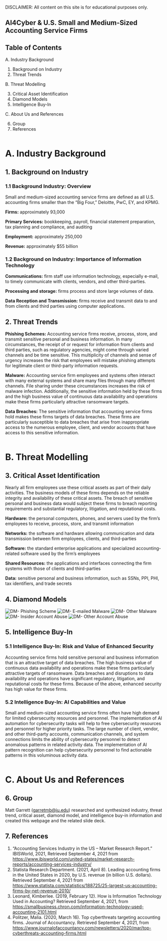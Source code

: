DISCLAIMER: All content on this site is for educational purposes only.
## AI4Cyber & U.S. Small and Medium-Sized Accounting Service Firms
## Table of Contents

A. Industry Background
 
  1. Background on Industry
  2. Threat Trends

B. Threat Modelling

  3. Critical Asset Identification
  4. Diamond Models
  5. Intelligence Buy-In

C. About Us and References

  6. Group
  7. References

```
```
# A. Industry Background
## 1. Background on Industry
### 1.1 Background Industry: Overview
Small and medium-sized accounting service firms are defined as all U.S. accounting firms
smaller than the “Big Four,” Deloitte, PwC, EY, and KPMG.

**Firms:** approximately 93,000

**Primary Services:** bookkeeping, payroll, financial statement preparation, tax planning and compliance, and auditing

**Employment:** approximately 250,000 

**Revenue:** approximately $55 billion

### 1.2 Background on Industry: Importance of Information Technology
**Communications:** firm staff use information technology, especially e-mail, to timely communicate with clients, vendors, and other third-parties.

**Processing and storage:** firms process and store large volumes of data.

**Data Reception and Transmission:** firms receive and transmit data to and from clients and third parties using computer applications.

## 2. Threat Trends
**Phishing Schemes:**
Accounting service firms receive, process, store, and transmit sensitive personal and business information. In many circumstances, the receipt of or request for information from clients and third parties, such as regulatory agencies, might come through varied channels and be time sensitive.  This multiplicity of channels and sense of urgency increases the risk that employees will mistake phishing attempts for legitimate client or third-party information requests.

**Malware:**
Accounting service firm employees and systems often interact with many external systems and share many files through many different channels.  File sharing under these circumstances increases the risk of malware infection.  Additionally, the sensitive information held by these firms and the high business value of continuous data availability and operations make these firms particularly attractive ransomware targets.

**Data Breaches:**
The sensitive information that accounting service firms hold makes these firms targets of data breaches.  These firms are particularly susceptible to data breaches that arise from inappropriate access to the numerous employee, client, and vendor accounts that have access to this sensitive information.

```
```
# B. Threat Modelling

## 3. Critical Asset Identification
Nearly all firm employees use these critical assets as part of their daily activities.
The business models of these firms depends on the reliable integrity and availability of these critical assets.
The breach of sensitive personal and business data would subject these firms to breach reporting requirements and substantial regulatory, litigation, and reputational costs.

**Hardware:** the personal computers, phones, and servers used by the firm’s employees to receive, process, store, and transmit information

**Networks:** the software and hardware allowing communication and data transmission between firm employees, clients, and third-parties

**Software:** the standard enterprise applications and specialized accounting-related software used by the firm’s employees

**Shared Resources:** the applications and interfaces connecting the firm systems with those of clients and third-parties

**Data:** sensitive personal and business information, such as SSNs, PPI, PHI, tax identifiers, and trade secrets

## 4. Diamond Models
![DM- Phishing Scheme](https://user-images.githubusercontent.com/90997678/133940239-465ebc2d-d2d7-4b61-9ad1-a3de69d4a91f.jpg)
![DM- E-mailed Malware](https://user-images.githubusercontent.com/90997678/133940244-d97d8d05-a60d-4324-a815-fc97c6e3b7bd.jpg)
![DM- Other Malware](https://user-images.githubusercontent.com/90997678/133940248-04b9a0ce-5ce9-4781-9f8c-82121ef841b6.jpg)
![DM- Insider Account Abuse](https://user-images.githubusercontent.com/90997678/133940253-2eeb5e59-f8f4-4b1d-892e-9d74f0d4347b.jpg)
![DM- Other Account Abuse](https://user-images.githubusercontent.com/90997678/133944640-9f4c5871-0e7a-4cde-bcc2-caa70c65c0db.jpg)

## 5. Intelligence Buy-In
### 5.1 Intelligence Buy-In: Risk and Value of Enhanced Security
Accounting service firms hold sensitive personal and business information that is an attractive target of data breaches.
The high business value of continuous data availability and operations make these firms particularly attractive targets of ransomware.
Data breaches and disruptions to data availability and operations have significant regulatory, litigation, and reputational costs for these firms.
Because of the above, enhanced security has high value for these firms.

### 5.2 Intelligence Buy-In: AI Capabilities and Value
Small and medium-sized accounting service firms often have high demand for limited cybersecurity resources and personnel.
The implementation of AI automation for cybersecurity tasks will help to free cybersecurity resources and personnel for higher priority tasks.
The large number of client, vendor, and other third-party accounts, communication channels, and system connections limits the ability of cybersecurity personnel to detect anomalous patterns in related activity data.
The implementation of AI pattern recognition can help cybersecurity personnel to find actionable patterns in this voluminous activity data. 

```
```
# C. About Us and References

## 6. Group
Matt Garrett (garretmb@iu.edu) researched and synthesized industry, threat trend, critical asset, diamond model, and intelligence buy-in information and created this webpage and the related slide deck.

## 7. References
1. “Accounting Services Industry in the US – Market Research Report.” IBISWorld, 2021, Retrieved September 4, 2021 from https://www.ibisworld.com/united-states/market-research-reports/accounting-services-industry/
 
2. Statista Research Department. (2021, April 8). Leading accounting firms in the United States in 2020, by U.S. revenue (in billion U.S. dollars). Retrieved September 4, 2021 from https://www.statista.com/statistics/188725/25-largest-us-accounting-firms-by-net-revenue-2010/
 
3. Leonard, Kimberlee. (2019, February 12). How is Information Technology Used in Accounting? Retrieved September 4, 2021, from https://smallbusiness.chron.com/information-technology-used-accounting-2101.html
 
4. Politzer, Malia. (2020, March 16). Top cyberthreats targeting accounting firms. Journal of Accountancy. Retrieved September 4, 2021, from https://www.journalofaccountancy.com/newsletters/2020/mar/top-cyberthreats-accounting-firms.html


